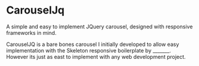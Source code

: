 CarouselJq
==========

A simple and easy to implement JQuery carousel, designed with responsive frameworks in mind.

CarouselJQ is a bare bones carousel I initially developed to allow easy implementation with the Skeleton responsive boilerplate by _______. However its just as east to implement with any web development project.



